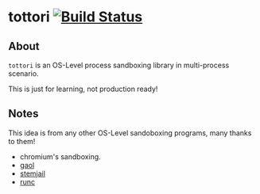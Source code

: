 # tottori [![Build Status](https://secure.travis-ci.org/kubo39/tottori.svg?branch=master)](http://travis-ci.org/kubo39/tottori)

## About

`tottori` is an OS-Level process sandboxing library in multi-process scenario.

This is just for learning, not production ready!

## Notes

This idea is from any other OS-Level sandoboxing programs, many thanks to them!

- chromium's sandboxing.
- [gaol](https://github.com/servo/gaol)
- [stemjail](https://github.com/stemjail/stemjail)
- [runc](https://github.com/opencontainers/runc)
